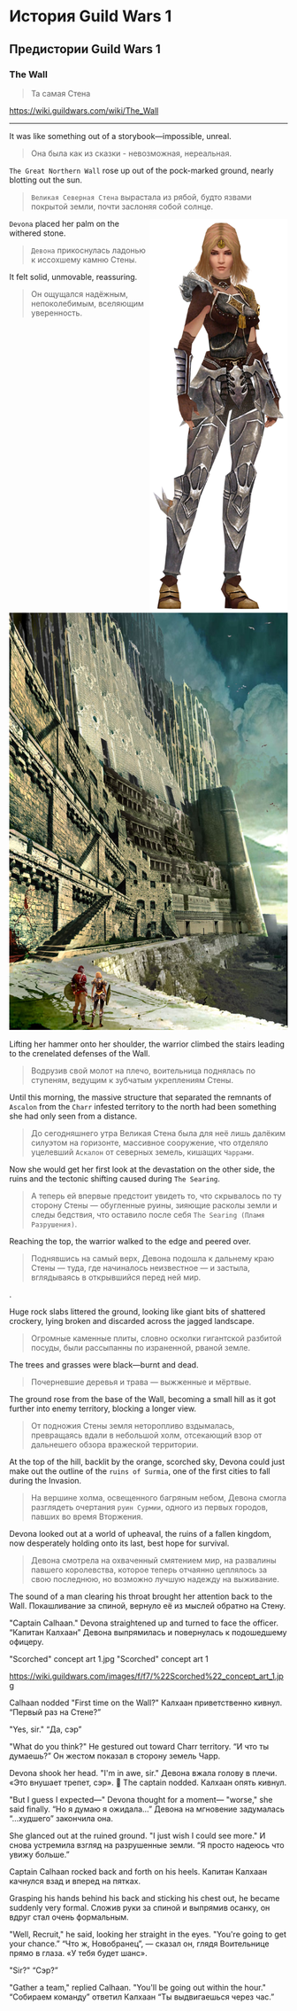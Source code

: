 # История Guild Wars 1

## Предистории Guild Wars 1

### The Wall

> Та самая Стена

<https://wiki.guildwars.com/wiki/The_Wall>

***

It was like something out of a storybook—impossible, unreal.
> Она была как из сказки - невозможная, нереальная.

`The Great Northern Wall` rose up out of the pock-marked ground, nearly blotting out the sun.
> `Великая Северная Стена` вырастала из рябой, будто язвами покрытой земли, почти заслоняя собой солнце.

<img src="/guild_wars_1/01-lore/images/NPC-Devona.png" width="250" align="right" alt="NPC: Devona" />

`Devona` placed her palm on the withered stone.
> `Девона` прикоснулась ладонью к иссохшему камню Стены.

It felt solid, unmovable, reassuring.
> Он ощущался надёжным, непоколебимым, вселяющим уверенность.

<img src="/guild_wars_1/01-lore/images/Concept_Art-Ascalon-Great_Wall.jpg" width="700" alt="Concept Art: Ascalon Great Wall" />

Lifting her hammer onto her shoulder, the warrior climbed the stairs leading to the crenelated defenses of the Wall.
> Водрузив свой молот на плечо, воительница поднялась по ступеням, ведущим к зубчатым укреплениям Стены.

Until this morning, the massive structure that separated the remnants of `Ascalon` from the `Charr` infested territory to the north had been something she had only seen from a distance.
> До сегодняшнего утра Великая Стена была для неё лишь далёким силуэтом на горизонте, массивное сооружение, что отделяло уцелевший `Аскалон` от северных земель, кишащих `Чаррами`.

Now she would get her first look at the devastation on the other side, the ruins and the tectonic shifting caused during `The Searing`.
> А теперь ей впервые предстоит увидеть то, что скрывалось по ту сторону Стены — обугленные руины, зияющие расколы земли и следы бедствия, что оставило после себя `The Searing (Пламя Разрушения)`.

Reaching the top, the warrior walked to the edge and peered over.
> Поднявшись на самый верх, Девона подошла к дальнему краю Стены — туда, где начиналось неизвестное — и застыла, вглядываясь в открывшийся перед ней мир.

.

Huge rock slabs littered the ground, looking like giant bits of shattered crockery, lying broken and discarded across the jagged landscape.
> Огромные каменные плиты, словно осколки гигантской разбитой посуды, были рассыпанны по израненной, рваной земле.

The trees and grasses were black—burnt and dead.
> Почерневшие деревья и трава — выжженные и мёртвые.

The ground rose from the base of the Wall, becoming a small hill as it got further into enemy territory, blocking a longer view.
> От подножия Стены земля неторопливо вздымалась, превращаясь вдали в небольшой холм, отсекающий взор от дальнешего обзора вражеской территории.

At the top of the hill, backlit by the orange, scorched sky, Devona could just make out the outline of the `ruins of Surmia`, one of the first cities to fall during the Invasion.
> На вершине холма, освещенного багряным небом, Девона смогла разглядеть очертания `руин Сурмии`, одного из первых городов, павших во время Вторжения.

Devona looked out at a world of upheaval, the ruins of a fallen kingdom, now desperately holding onto its last, best hope for survival.
> Девона смотрела на охваченный смятением мир, на развалины павшего королевства, которое теперь отчаянно цеплялось за свою последнюю, но возможно лучшую надежду на выживание.

The sound of a man clearing his throat brought her attention back to the Wall.
Покашливание за спиной, вернуло её из мыслей обратно на Стену.

"Captain Calhaan." Devona straightened up and turned to face the officer.
“Капитан Калхаан” Девона выпрямилась и повернулась к подошедшему офицеру.

"Scorched" concept art 1.jpg
"Scorched" concept art 1

https://wiki.guildwars.com/images/f/f7/%22Scorched%22_concept_art_1.jpg

Calhaan nodded "First time on the Wall?"
Калхаан приветственно кивнул. “Первый раз на Стене?”

"Yes, sir."
“Да, сэр”

"What do you think?" He gestured out toward Charr territory.
“И что ты думаешь?” Он жестом показал в сторону земель Чарр.

Devona shook her head. "I'm in awe, sir."
Девона вжала голову в плечи. «Это внушает трепет, сэр».

The captain nodded.
Калхаан опять кивнул.

"But I guess I expected—" Devona thought for a moment— "worse," she said finally.
“Но я думаю я ожидала…” Девона на мгновение задумалась “...худшего” закончила она.

She glanced out at the ruined ground. "I just wish I could see more."
И снова устремила взгляд на разрушенные земли. “Я просто надеюсь что увижу больше.”

Captain Calhaan rocked back and forth on his heels.
Капитан Калхаан качнулся взад и вперед на пятках.

Grasping his hands behind his back and sticking his chest out, he became suddenly very formal.
Сложив руки за спиной и выпрямив осанку, он вдруг стал очень формальным.

"Well, Recruit," he said, looking her straight in the eyes. "You're going to get your chance.”
“Что ж, Новобранец”, — сказал он, глядя Воительнице прямо в глаза. «У тебя будет шанс».

"Sir?"
“Сэр?”

"Gather a team," replied Calhaan. "You'll be going out within the hour."
“Собираем команду” ответил Калхаан “Ты выдвигаешься через час.”





